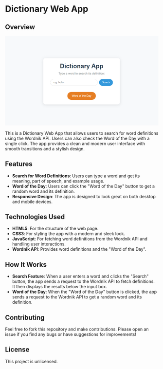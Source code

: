 # Dictionary Web App

## Overview

![App Screenshot](assets/screen.png)

This is a Dictionary Web App that allows users to search for word definitions using the Wordnik API. Users can also check the Word of the Day with a single click. The app provides a clean and modern user interface with smooth transitions and a stylish design.

## Features

- **Search for Word Definitions**: Users can type a word and get its meaning, part of speech, and example usage.
- **Word of the Day**: Users can click the "Word of the Day" button to get a random word and its definition.
- **Responsive Design**: The app is designed to look great on both desktop and mobile devices.

## Technologies Used

- **HTML5**: For the structure of the web page.
- **CSS3**: For styling the app with a modern and sleek look.
- **JavaScript**: For fetching word definitions from the Wordnik API and handling user interactions.
- **Wordnik API**: Provides word definitions and the "Word of the Day".

## How It Works

- **Search Feature**: When a user enters a word and clicks the "Search" button, the app sends a request to the Wordnik API to fetch definitions. It then displays the results below the input box.
- **Word of the Day**: When the "Word of the Day" button is clicked, the app sends a request to the Wordnik API to get a random word and its definition.

## Contributing

Feel free to fork this repository and make contributions. Please open an issue if you find any bugs or have suggestions for improvements!

## License

This project is unlicensed.
